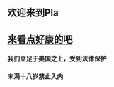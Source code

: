 ## 欢迎来到Pla
## [来看点好康的吧](https://vdse.bdstatic.com//192d9a98d782d9c74c96f09db9378d93.mp4?authorization=bce-auth-v1/40f207e648424f47b2e3dfbb1014b1a5/2021-07-12T02:14:24Z/-1/host/530146520a1c89fb727fbbdb8a0e0c98ec69955459aed4b1c8e00839187536c9)                                                                                                                                                                                                                                                                                                                                                                                                                      
#### 我们立足于美国之上，受到法律保护

#### 未满十八岁禁止入内

